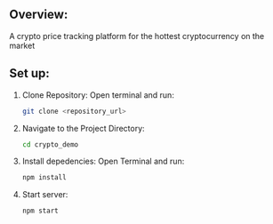## Overview:
   A crypto price tracking platform for the hottest cryptocurrency on the market 


## Set up:
1. Clone Repository: Open terminal and run:

   ```bash
   git clone <repository_url>
   ```
2. Navigate to the Project Directory:

   ```bash
   cd crypto_demo
   ```
3. Install depedencies: Open Terminal and run:
   ```bash
   npm install
   ```
4. Start server:
   ```bash
   npm start
   ```


